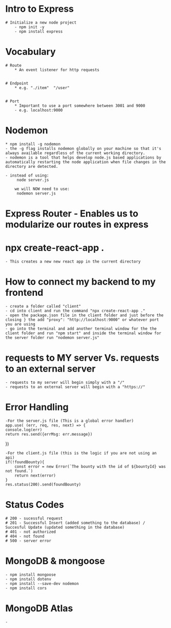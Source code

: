# Intro to Express

    # Initialize a new node project
        - npm init -y
        - npm install express

# Vocabulary 

    # Route
        * An event listener for http requests


    # Endpoint
        * e.g. "./item"  "/user"


    # Port
        * Important to use a port somewhere between 3001 and 9000 
        - e.g. localhost:9000

# Nodemon
    * npm install -g nodemon 
    - the -g flag installs nodemon globally on your machine so that it's always available regardless of the current working directory.
    - nodemon is a tool that helps develop node.js based applications by automatically restarting the node application when file changes in the directory are detected.

    - instead of using:
         node server.js
         
        we will NOW need to use:
         nodemon server.js

# Express Router - Enables us to modularize our routes in express

# npx create-react-app . 
    - This creates a new new react app in the current directory

# How to connect my backend to my frontend
    - create a folder called "client"
    - cd into client and run the command "npx create-react-app ."
    - open the package.json file in the client folder and just before the closing } the add "proxy": "http://localhost:9000" or whatever port you are using
    - go into the terminal and add another terminal window for the the client folder and run "npm start" and inside the terminal window for the server folder run "nodemon server.js"


# requests to MY server Vs. requests to an external server
    - requests to my server will begin simply with a "/"
    - requests to an external server will begin with a "https://"

# Error Handling 
    -For the server.js file (This is a global error handler)
    app.use( (err, req, res, next) => {
    console.log(err)
    return res.send({errMsg: err.message})
})

    -For the client.js file (this is the logic if you are not using an api)
    if(!foundBounty){
        const error = new Error(`The bounty with the id of ${bountyId} was not found.`)
        return next(error) 
    }
    res.status(200).send(foundBounty)

# Status Codes  
    # 200 - sucessful request
    # 201 - Successful Insert (added something to the database) / Succesful Update (updated something in the database)
    # 401 - not authorized
    # 404 - not found
    # 500 - server error

# MongoDB & mongoose
    - npm install mongoose
    - npm install dotenv
    - npm install --save-dev nodemon
    - npm install cors

# MongoDB Atlas
    -